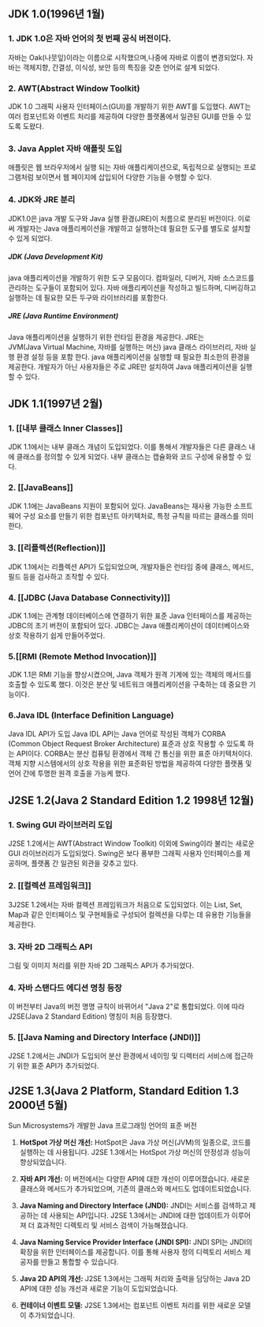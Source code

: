 ## JDK 1.0(1996년 1월)

### 1. JDK 1.0은 자바 언어의 첫 번째 공식 버전이다. 
자바는 Oak(나뭇잎)이라는 이름으로 시작했으며,나중에 자바로 이름이 변경되었다. 자바는 객체지향, 간결성, 이식성, 보안 등의 특징을 갖춘 언어로 설계 되었다.
### 2. AWT(Abstract Window Toolkit) 
JDK 1.0 그래픽 사용자 인터페이스(GUI)를 개발하기 위한 AWT를 도입했다. AWT는 여러 컴포넌트와 이벤트  처리를 제공하여 다양한 플랫폼에서 일관된 GUI를 만들 수 있도록 도왔다. 
### 3. Java Applet 자바 애플릿 도입 
애플릿은 웹 브라우저에서 실행 되는 자바 애플리케이션으로, 독립적으로 실행되는 프로그램처럼 보이면서 웹 페이지에 삽입되어 다양한 기능을 수행할 수 있다. 
### 4. JDK와 JRE 분리 
JDK1.0은 java 개발 도구와 Java 실행 환경(JRE)이 처름으로 분리된 버전이다. 이로써 개발자는 Java 애플리케이션을 개발하고 실행하는데 필요한 도구를 별도로 설치할 수 있게 되었다. 
##### JDK (Java Development Kit)
java 애플리케이션을 개발하기 위한 도구 모음이다. 컴파일러, 디버거, 자바 소스코드를 관리하는 도구들이 포함되어 있다. 
자바 애플리케이션을 작성하고 빌드하며, 디버깅하고 실행하는 데 필요한 모든 두구와 라이브러리를 포함한다. 
##### JRE (Java Runtime Environment)
Java 애플리케이션을 실행하기 위한 런타임 환경을 제공한다. JRE는 JVM(Java Virtual Machine, 자바를 실행하는 머신) java 클래스 라이브러리, 자바 실행 환경 설정 등을 포함 한다. 
java 애플리케이션을 실행할 때 필요한 최소한의 환경을 제공한다. 개발자가 아닌 사용자들은 주로 JRE만 설치하여 Java 애플리케이션을 실행할 수 있다. 

## JDK 1.1(1997년 2월)

### 1. [[내부 클래스 Inner Classes]]
 JDK 1.1에서는 내부 클래스 개념이 도입되었다. 
이를 통해서 개발자들은 다른 클래스 내에 클래스를 정의할 수 있게 되었다. 내부 클래스는 캡슐화와 코드 구성에 유용할 수 있다.	

### 2. [[JavaBeans]]
JDK 1.1에는 JavaBeans 지원이 포함되어 있다. JavaBeans는 재사용 가능한 소프트웨어 구성 요소를 만들기 위한 컴포넌트 아키텍처로, 특정 규칙을 따르는 클래스를 의미한다. 
### 3. [[리플렉션(Reflection)]] 
JDK 1.1에서는 리플렉션 API가 도입되었으며, 개발자들은 런타임 중에 클래스, 메서드, 필드 등을 검사하고 조작할 수 있다.
### 4. [[JDBC (Java Database Connectivity)]]
JDK 1.1에는 관계형 데이터베이스에 연결하기 위한 표준 Java 인터페이스를 제공하는 JDBC의 초기 버전이 포함되어 있다. JDBC는 Java 애플리케이션이 데이터베이스와 상호 작용하기 쉽게 만들어주었다.
### 5.[[RMI (Remote Method Invocation)]]
JDK 1.1은 RMI 기능을 향상시켰으며, Java 객체가 원격 기계에 있는 객체의 메서드를 호출할 수 있도록 했다. 이것은 분산 및 네트워크 애플리케이션을 구축하는 데 중요한 기능이다.
### 6.Java IDL (Interface Definition Language)
Java IDL API가 도입 Java IDL API는 Java 언어로 작성된 객체가 CORBA (Common Object Request Broker Architecture) 표준과 상호 작용할 수 있도록 하는 API이다.
CORBA는 분산 컴퓨팅 환경에서 객체 간 통신을 위한 표준 아키텍처이다. 객체 지향 시스템에서의 상호 작용을 위한 표준화된 방법을 제공하여 다양한 플랫폼 및 언어 간에 투명한 원격 호출을 가능케 했다.

## J2SE 1.2(Java 2 Standard Edition 1.2 1998년 12월)

### 1. Swing GUI 라이브러리 도입
J2SE 1.2에서는 AWT(Abstract Window Toolkit) 이외에 Swing이라 불리는 새로운 GUI 라이브러리가 도입되었다. Swing은 보다 풍부한 그래픽 사용자 인터페이스를 제공하며, 플랫폼 간 일관된 외관을 갖추고 있다.
### 2. [[컬렉션 프레임워크]]
3J2SE 1.2에서는 자바 컬렉션 프레임워크가 처음으로 도입되었다. 이는 List, Set, Map과 같은 인터페이스 및 구현체들로 구성되어 컬렉션을 다루는 데 유용한 기능들을 제공한다.
### 3. 자바 2D 그래픽스 API
그림 및 이미지 처리를 위한 자바 2D 그래픽스 API가 추가되었다.
### 4. 자바 스탠다드 에디션 명칭 등장
이 버전부터 Java의 버전 명명 규칙이 바뀌어서 "Java 2"로 통합되었다. 이에 따라 J2SE(Java 2 Standard Edition) 명칭이 처음 등장했다.
### 5. [[Java Naming and Directory Interface (JNDI)]]
J2SE 1.2에서는 JNDI가 도입되어 분산 환경에서 네이밍 및 디렉터리 서비스에 접근하기 위한 표준 API가 추가되었다.

## J2SE 1.3(Java 2 Platform, Standard Edition 1.3 2000년 5월)
Sun Microsystems가 개발한 Java 프로그래밍 언어의 표준 버전 

1. **HotSpot 가상 머신 개선:** HotSpot은 Java 가상 머신(JVM)의 일종으로, 코드를 실행하는 데 사용됩니다. J2SE 1.3에서는 HotSpot 가상 머신의 안정성과 성능이 향상되었습니다.
    
2. **자바 API 개선:** 이 버전에서는 다양한 API에 대한 개선이 이루어졌습니다. 새로운 클래스와 메서드가 추가되었으며, 기존의 클래스와 메서드도 업데이트되었습니다.
    
3. **Java Naming and Directory Interface (JNDI):** JNDI는 서비스를 검색하고 제공하는 데 사용되는 API입니다. J2SE 1.3에서는 JNDI에 대한 업데이트가 이루어져 더 효과적인 디렉토리 및 서비스 검색이 가능해졌습니다.
    
4. **Java Naming Service Provider Interface (JNDI SPI):** JNDI SPI는 JNDI의 확장을 위한 인터페이스를 제공합니다. 이를 통해 사용자 정의 디렉토리 서비스 제공자를 만들고 통합할 수 있습니다.
    
5. **Java 2D API의 개선:** J2SE 1.3에서는 그래픽 처리와 출력을 담당하는 Java 2D API에 대한 성능 개선과 새로운 기능이 도입되었습니다.
    
6. **컨테이너 이벤트 모델:** J2SE 1.3에서는 컴포넌트 이벤트 처리를 위한 새로운 모델이 추가되었습니다.
